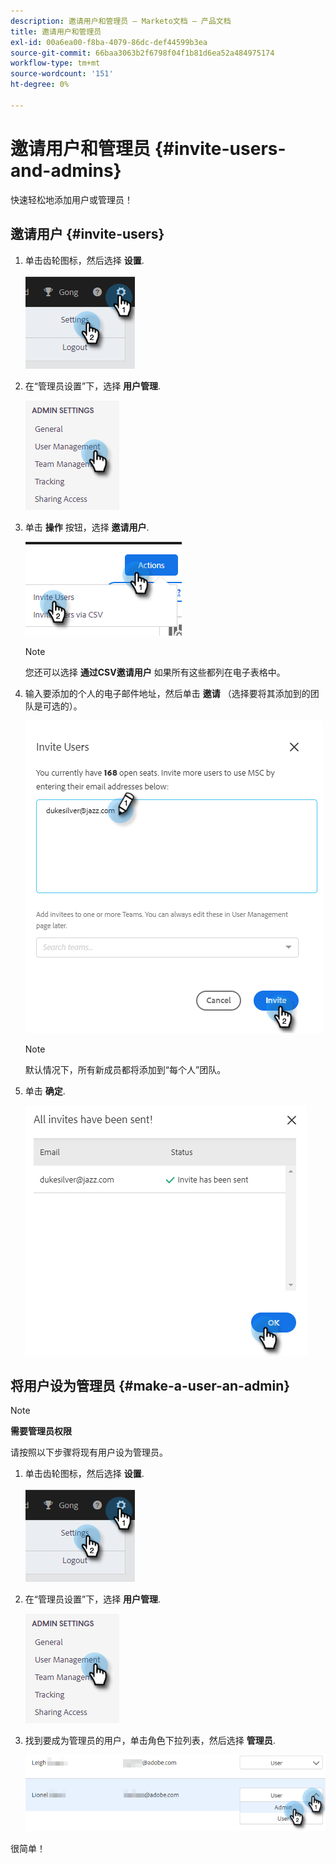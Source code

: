 ```yaml
---
description: 邀请用户和管理员 — Marketo文档 — 产品文档
title: 邀请用户和管理员
exl-id: 00a6ea00-f8ba-4079-86dc-def44599b3ea
source-git-commit: 66baa3063b2f6798f04f1b81d6ea52a484975174
workflow-type: tm+mt
source-wordcount: '151'
ht-degree: 0%

---
```


# 邀请用户和管理员 {#invite-users-and-admins}

快速轻松地添加用户或管理员！

## 邀请用户 {#invite-users}

1. 单击齿轮图标，然后选择 **设置**.

   ![](assets/invite-users-and-admins-1.png)

1. 在“管理员设置”下，选择 **用户管理**.

   ![](assets/invite-users-and-admins-2.png)

1. 单击 **操作** 按钮，选择 **邀请用户**.

   ![](assets/invite-users-and-admins-3.png)

   >[!NOTE]
   >
   >您还可以选择 **通过CSV邀请用户** 如果所有这些都列在电子表格中。

1. 输入要添加的个人的电子邮件地址，然后单击 **邀请** （选择要将其添加到的团队是可选的）。

   ![](assets/invite-users-and-admins-4.png)

   >[!NOTE]
   >
   >默认情况下，所有新成员都将添加到“每个人”团队。

1. 单击 **确定**.

   ![](assets/invite-users-and-admins-5.png)

## 将用户设为管理员 {#make-a-user-an-admin}

>[!NOTE]
>
>**需要管理员权限**

请按照以下步骤将现有用户设为管理员。

1. 单击齿轮图标，然后选择 **设置**.

   ![](assets/invite-users-and-admins-6.png)

1. 在“管理员设置”下，选择 **用户管理**.

   ![](assets/invite-users-and-admins-7.png)

1. 找到要成为管理员的用户，单击角色下拉列表，然后选择 **管理员**.

   ![](assets/invite-users-and-admins-8.png)

很简单！
